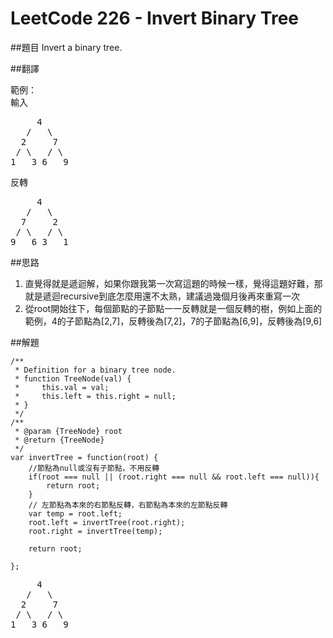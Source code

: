 # LeetCode 226 - Invert Binary Tree

##題目
Invert a binary tree.

##翻譯


範例：  
輸入
<pre>
     4
   /   \
  2     7
 / \   / \
1   3 6   9  
</pre>
反轉
<pre>
     4
   /   \
  7     2
 / \   / \
9   6 3   1
</pre>
##思路
1. 直覺得就是遞迴解，如果你跟我第一次寫這題的時候一樣，覺得這題好難，那就是遞迴recursive到底怎麼用還不太熟，建議過幾個月後再來重寫一次
2. 從root開始往下，每個節點的子節點一一反轉就是一個反轉的樹，例如上面的範例，4的子節點為[2,7]，反轉後為[7,2]，7的子節點為[6,9]，反轉後為[9,6]  
  
  

##解題
```
/**
 * Definition for a binary tree node.
 * function TreeNode(val) {
 *     this.val = val;
 *     this.left = this.right = null;
 * }
 */
/**
 * @param {TreeNode} root
 * @return {TreeNode}
 */
var invertTree = function(root) {
    //節點為null或沒有子節點，不用反轉
    if(root === null || (root.right === null && root.left === null)){
        return root;    
    }
    // 左節點為本來的右節點反轉，右節點為本來的左節點反轉
    var temp = root.left;
    root.left = invertTree(root.right);
    root.right = invertTree(temp);
    
    return root;

};
```
<pre>
     4
   /   \
  2     7
 / \   / \
1   3 6   9  
</pre>